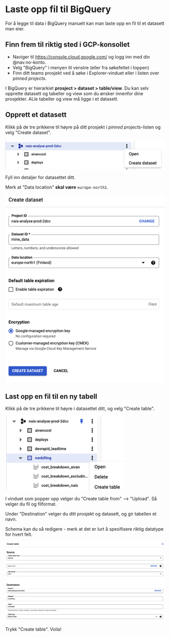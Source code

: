 # Laste opp fil til BigQuery

For å legge til data i BigQuery manuelt kan man laste opp en fil til et datasett man eier.

## Finn frem til riktig sted i GCP-konsollet
* Naviger til https://console.cloud.google.com/ og logg inn med din @nav.no-konto.
* Velg "BigQuery" i menyen til venstre (eller fra søkefeltet i toppen)
* Finn ditt teams prosjekt ved å søke i Explorer-vinduet eller i listen over _pinned projects_.

I BigQuery er hierarkiet **prosject > dataset > table/view**.
Du kan selv opprette datasett og tabeller og view som du ønsker innenfor dine prosjekter.
ALle tabeller og view må ligge i et datasett.

## Opprett et datasett
Klikk på de tre prikkene til høyre på ditt prosjekt i _pinned projects_-listen og velg "Create dataset".

![Klikk "create dataset"](create-dataset.png)

Fyll inn detaljer for datasettet ditt.

Merk at "Data location" **skal være** `europe-north1`.

![Fyll inn detaljer](create-dataset-details.png)


## Last opp en fil til en ny tabell
Klikk på de tre prikkene til høyre i datasettet ditt, og velg "Create table".

![Velg "create table"](create-table.png)

I vinduet som popper opp velger du "Create table from" --> "Upload". Så velger du fil og filformat.

Under "Destination" velger du ditt prosjekt og datasett, og gir tabellen et navn.

Schema kan du så redigere - merk at det er lurt å spesifisere riktig datatype for hvert felt.

![Fyll inn detaljer](create-table-details.png)

Trykk "Create table". Voila!